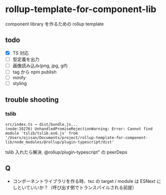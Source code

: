 # rollup-template-for-component-lib

component library を作るための rollup template

## todo

- [x] TS 対応
- [ ] 型定義を出力
- [ ] 画像読み込み(png, jpg, gif)
- [ ] tag から npm publish
- [ ] minify
- [ ] styling

## trouble shooting

### tslib

```
src/index.ts → dist/bundle.js...
(node:19276) UnhandledPromiseRejectionWarning: Error: Cannot find module 'tslib/tslib.es6.js' from '/Users/ojisan/Documents/project/rollup-template-for-component-lib/node_modules/@rollup/plugin-typescript/dist'
```

tslib 入れたら解決. @rollup/plugin-typescript" の peerDeps

## Q

- コンポーネントライブラリを作る時、tsc の target / module は ESNext にしといていいか？（呼び出す側でトランスパイルされる前提）
